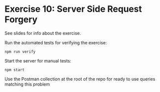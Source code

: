 # Exercise 10: Server Side Request Forgery

See slides for info about the exercise.

Run the automated tests for verifying the exercise:

`npm run verify`

Start the server for manual tests:

`npm start`

Use the Postman collection at the root of the repo for ready to use queries matching this problem
